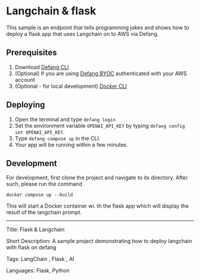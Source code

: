 # Langchain & flask

This sample is an endpoint that tells programming jokes and shows how to deploy a flask app that uses Langchain on to AWS via Defang.

## Prerequisites

1. Download [Defang CLI](https://github.com/DefangLabs/defang)
2. (Optional) If you are using [Defang BYOC](https://docs.aws.amazon.com/cli/latest/userguide/cli-chap-configure.html) authenticated with your AWS account
3. (Optional - for local development) [Docker CLI](https://docs.docker.com/engine/install/)

## Deploying

1. Open the terminal and type `defang login`
2. Set the environment variable `OPENAI_API_KEY` by typing `defang config set OPENAI_API_KEY`.
3. Type `defang compose up` in the CLI.
4. Your app will be running within a few minutes.

## Development

For development, first clone the project and navigate to its directory. After such, please run the command

```
docker compose up --build
```

This will start a Docker container wi. th the flask app which will display the result of the langchain prompt.

---

Title: Flask & Langchain

Short Description: A sample project demonstrating how to deploy langchain with flask on defang

Tags: LangChain , Flask , AI

Languages: Flask, Python
